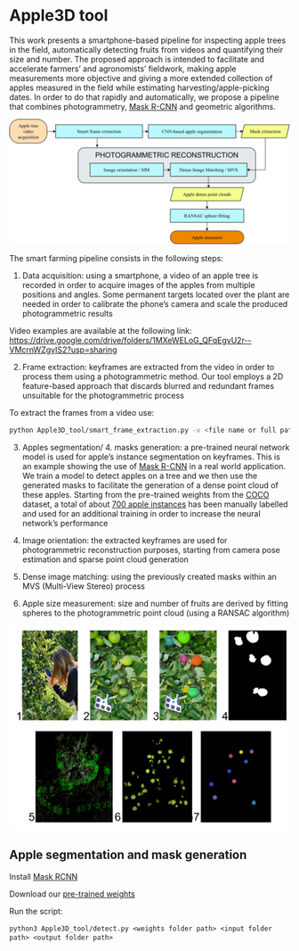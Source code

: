# Apple3D tool

This work presents a smartphone-based pipeline for inspecting apple trees in the field, automatically detecting fruits from videos and quantifying their size and number. The proposed approach is intended to facilitate and accelerate farmers’ and agronomists’ fieldwork, making apple measurements more objective and giving a more extended collection of apples measured in the field while estimating harvesting/apple-picking dates. In order to do that rapidly and automatically, we propose a pipeline that combines photogrammetry, [Mask R-CNN](https://github.com/matterport/Mask_RCNN) and geometric algorithms.

![Apple3D tool framework](/assets/APPLE3D_FRAMEWORK.png)


The smart farming pipeline consists in the following steps: 

1.	Data acquisition: using a smartphone, a video of an apple tree is recorded in order to acquire images of the apples from multiple positions and angles. Some permanent targets located over the plant are needed in order to calibrate the phone’s camera and scale the produced photogrammetric results

Video examples are available at the following link: https://drive.google.com/drive/folders/1MXeWELoG_QFqEgvU2r--VMcrnWZgyIS2?usp=sharing

2.	Frame extraction: keyframes are extracted from the video in order to process them using a photogrammetric method. Our tool employs a 2D feature-based approach that discards blurred and redundant frames unsuitable for the photogrammetric process

To extract the frames from a video use:

```bash
python Apple3D_tool/smart_frame_extraction.py -v <file name or full path of the video> --out <output path folder> -s <sharpness threshold> -m <min step between frames> -M <max step between frames>
```

3.	Apples segmentation/ 4. masks generation: a pre-trained neural network model is used for apple’s instance segmentation on keyframes. This is an example showing the use of [Mask R-CNN](https://github.com/matterport/Mask_RCNN) in a real world application. We train a model to detect apples on a tree and we then use the generated masks to facilitate the generation of a dense point cloud of these apples. Starting from the pre-trained weights from the [COCO](https://cocodataset.org/) dataset, a total of about [700 apple instances](https://drive.google.com/drive/folders/13DtJs90koMDqSBHWGVMPKiMnODfly9mW?usp=sharing) has been manually labelled and used for an additional training in order to increase the neural network’s performance

5.	Image orientation: the extracted keyframes are used for photogrammetric reconstruction purposes, starting from camera pose estimation and sparse point cloud generation

6.	Dense image matching: using the previously created masks within an MVS (Multi-View Stereo) process

7.	Apple size measurement: size and number of fruits are derived by fitting spheres to the photogrammetric point cloud (using a RANSAC algorithm)

![Apple3D main steps](/assets/APPLE3D_STEPS.png)


## Apple segmentation and mask generation

Install [Mask RCNN](https://github.com/matterport/Mask_RCNN/)

Download our [pre-trained weights](https://drive.google.com/drive/folders/1OxWQpDw7nDMTmkihV0wB496Fi7JEPAV-)

Run the script:

```
python3 Apple3D_tool/detect.py <weights folder path> <input folder path> <output folder path>
```
